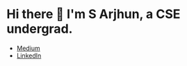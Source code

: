 # Hi there 👋 I'm S Arjhun, a CSE undergrad.

* [Medium](https://medium.com/@MinatoNamikaze02)
* [LinkedIn](https://www.linkedin.com/in/arjhun-s-ba30b2230/)


